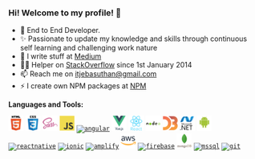 ### Hi! Welcome to my profile! 👋

- 🚀 End to End Developer.
- ✨ Passionate to update my knowledge and skills through continuous self learning and challenging work nature
- 📝 I write stuff at <a href="https://medium.com/@jebasuthan">Medium</a>
- 🤲🏻 Helper on <a href="https://stackoverflow.com/users/2689325/jebasuthan" rel="nofollow">StackOverflow</a> since 1st January 2014
- 📫 Reach me on itjebasuthan@gmail.com
- ⚡ I create own NPM packages at <a href="https://www.npmjs.com/~jebasuthan">NPM</a>

<p><strong>Languages and Tools:</strong></p>

<p>
<code><a href="https://www.w3.org/html/" target="_blank" rel="noreferrer"><img height="30" class="mb-4 mr-4 h-6 w-6 sm:h-10 sm:w-10" src="https://raw.githubusercontent.com/devicons/devicon/master/icons/html5/html5-original-wordmark.svg" alt="html5"></a></code>
<code><a href="https://www.w3schools.com/css/" target="_blank" rel="noreferrer"><img height="30" class="mb-4 mr-4 h-6 w-6 sm:h-10 sm:w-10" src="https://raw.githubusercontent.com/devicons/devicon/master/icons/css3/css3-original-wordmark.svg" alt="css3"></a></code>
<code><a href="https://sass-lang.com" target="_blank" rel="noreferrer"><img height="30" class="mb-4 mr-4 h-6 w-6 sm:h-10 sm:w-10" src="https://raw.githubusercontent.com/devicons/devicon/master/icons/sass/sass-original.svg" alt="sass"></a></code>
<code><a href="https://developer.mozilla.org/en-US/docs/Web/JavaScript" target="_blank" rel="noreferrer"><img height="30" class="mb-4 mr-4 h-6 w-6 sm:h-10 sm:w-10" src="https://raw.githubusercontent.com/devicons/devicon/master/icons/javascript/javascript-original.svg" alt="javascript"></a></code>
<code><a href="https://angular.io" target="_blank" rel="noreferrer"><img height="30" class="mb-4 mr-4 h-6 w-6 sm:h-10 sm:w-10" src="https://angular.io/assets/images/logos/angular/angular.svg" alt="angular"></a></code>
<code><a href="https://vuejs.org/" target="_blank" rel="noreferrer"><img height="30" class="mb-4 mr-4 h-6 w-6 sm:h-10 sm:w-10" src="https://raw.githubusercontent.com/devicons/devicon/master/icons/vuejs/vuejs-original-wordmark.svg" alt="vuejs"></a></code>
<code><a href="https://reactjs.org/" target="_blank" rel="noreferrer"><img height="30" class="mb-4 mr-4 h-6 w-6 sm:h-10 sm:w-10" src="https://raw.githubusercontent.com/devicons/devicon/master/icons/react/react-original-wordmark.svg" alt="react"></a></code>
<code><a href="https://nodejs.org" target="_blank" rel="noreferrer"><img height="30" class="mb-4 mr-4 h-6 w-6 sm:h-10 sm:w-10" src="https://raw.githubusercontent.com/devicons/devicon/master/icons/nodejs/nodejs-original-wordmark.svg" alt="nodejs"></a></code>
<code><a href="https://d3js.org/" target="_blank" rel="noreferrer"><img height="30" class="mb-4 mr-4 h-6 w-6 sm:h-10 sm:w-10" src="https://raw.githubusercontent.com/devicons/devicon/master/icons/d3js/d3js-original.svg" alt="d3js"></a></code>
<code><a href="https://dotnet.microsoft.com/" target="_blank" rel="noreferrer"><img height="30" class="mb-4 mr-4 h-6 w-6 sm:h-10 sm:w-10" src="https://raw.githubusercontent.com/devicons/devicon/master/icons/dot-net/dot-net-original-wordmark.svg" alt="dotnet"></a></code>
<code><a href="https://developer.android.com" target="_blank" rel="noreferrer"><img height="30" class="mb-4 mr-4 h-6 w-6 sm:h-10 sm:w-10" src="https://raw.githubusercontent.com/devicons/devicon/master/icons/android/android-original-wordmark.svg" alt="android"></a></code>
<code><a href="https://reactnative.dev/" target="_blank" rel="noreferrer"><img height="30" class="mb-4 mr-4 h-6 w-6 sm:h-10 sm:w-10" src="https://reactnative.dev/img/header_logo.svg" alt="reactnative"></a></code>
<code><a href="https://ionicframework.com" target="_blank" rel="noreferrer"><img height="30" class="mb-4 mr-4 h-6 w-6 sm:h-10 sm:w-10" src="https://upload.wikimedia.org/wikipedia/commons/d/d1/Ionic_Logo.svg" alt="ionic"></a></code>
<code><a href="https://aws.amazon.com/amplify/" target="_blank" rel="noreferrer"><img height="30" class="mb-4 mr-4 h-6 w-6 sm:h-10 sm:w-10" src="https://docs.amplify.aws/assets/logo-dark.svg" alt="amplify"></a></code>
<code><a href="https://aws.amazon.com" target="_blank" rel="noreferrer"><img height="30" class="mb-4 mr-4 h-6 w-6 sm:h-10 sm:w-10" src="https://raw.githubusercontent.com/devicons/devicon/master/icons/amazonwebservices/amazonwebservices-original-wordmark.svg" alt="aws"></a></code>
<code><a href="https://firebase.google.com/" target="_blank" rel="noreferrer"><img height="30" class="mb-4 mr-4 h-6 w-6 sm:h-10 sm:w-10" src="https://www.vectorlogo.zone/logos/firebase/firebase-icon.svg" alt="firebase"></a></code>
<code><a href="https://www.mongodb.com/" target="_blank" rel="noreferrer"><img height="30" class="mb-4 mr-4 h-6 w-6 sm:h-10 sm:w-10" src="https://raw.githubusercontent.com/devicons/devicon/master/icons/mongodb/mongodb-original-wordmark.svg" alt="mongodb"></a></code>
<code><a href="https://www.microsoft.com/en-us/sql-server" target="_blank" rel="noreferrer"><img height="30" class="mb-4 mr-4 h-6 w-6 sm:h-10 sm:w-10" src="https://www.svgrepo.com/show/303229/microsoft-sql-server-logo.svg" alt="mssql"></a></code>
<code><a href="https://git-scm.com/" target="_blank" rel="noreferrer"><img height="30" class="mb-4 mr-4 h-6 w-6 sm:h-10 sm:w-10" src="https://www.vectorlogo.zone/logos/git-scm/git-scm-icon.svg" alt="git"></a></code>
</p>

<!--
**Jebasuthan/Jebasuthan** is a ✨ _special_ ✨ repository because its `README.md` (this file) appears on your GitHub profile.

Here are some ideas to get you started:

- 🔭 I’m currently working on ...
- 🌱 I’m currently learning ...
- 👯 I’m looking to collaborate on ...
- 🤔 I’m looking for help with ...
- 💬 Ask me about ...
- 📫 How to reach me: ...
- 😄 Pronouns: ...
- ⚡ Fun fact: ...
-->
